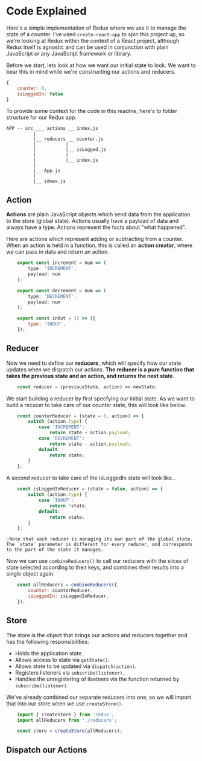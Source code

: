 # **Code Explained**

Here's a simple implementation of Redux where we use it to manage the state  of a counter. I've used `create-react-app` to spin this project up, so we're looking at Redux within the context of a React project, although Redux itself is agnostic and can be used in conjunction with plain JavaScript or any JavaScript framework or library.

Before we start, lets look at how we want our initial state to look. We want to bear this in mind while we're constructing our actions and reducers.

```javascript
{
    counter: 0,
    isLoggedIn: false
}
```
To provide some context for the code in this readme, here's to folder structure for our Redux app.

```
APP -- src ___ actions __ index.js
          |
          |__ reducers __ counter.js
          |           |
          |           |__ isLogged.js
          |           |
          |           |__ index.js
          |
          |__ App.js
          |
          |__ idnex.js
```

## Action

**Actions** are plain JavaScript objects which send data from the application to the store (global state). Actions usually have a payload of data and always have a type. Actions represent the facts about "what happened".

Here are actions which represent adding or subtracting from a counter. When an action is held in a function, this is called an **action creator**, where we can pass in data and return an action.

```javascript
    export const increment = num => (
        type: 'INCREMENT',
        payload: num
    );

    export const decrement = num => (
        type: 'DECREMENT',
        payload: num
    );

    export const inOut = () => ({
        type: 'INOUT',
    });

```

<!-- To initiate our dispatch we need to pass the result to Redux' `dispatch()` function. In `react-redux` we can use the `useDispatch()` hook. -->


## Reducer

Now we need to define our **reducers**, which will specify how our state updates when we dispatch our actions. **The reducer is a pure function that takes the previous state and an action, and returns the next state**.

```javascript
    const reducer = (previousState, action) => newState;
```

We start building a reducer by first specfying our initial state. As we want to build a recucer to take care of our counter state, this will look like below.

```javascript
    const counterReducer = (state = 0, action) => {
        switch (action.type) {
            case 'INCREMENT':
                return state + action.payload;
            case 'DECREMENT':
                return state - action.payload;
            default:
                return state;
        }
    };
```

A second reducer to take care of the isLoggedIn state will look like...

```javascript
    const isLoggedInReducer = (state = false, action) => {
        switch (action.type) {
            case 'INOUT':
                return !state;
            default:
                return state;
        }
    };

```
    💡Note that each reducer is managing its own part of the global state. The `state` parameter is different for every reducer, and corresponds to the part of the state it manages.

Now we can use `combineReducers()` to call our reducers with the slices of state selected according to their keys, and combines their results into a single object again.

```javascript
    const allReducers = combineReducers({
        counter: counterReducer,
        isLoggedIn: isLoggedInReducer,
    });
```


## Store

The store is the object that brings our actions and reducers together and has the following responsibilities:
* Holds the application state.
* Allows access to state via `getState()`.
* Allows state to be updated via `dispatch(action)`.
* Registers listeners via `subscribe(listener)`.
* Handles the unregistering of lisetners via the function returned by `subscribe(listener)`.

We've already combined our separate reducers into one, so we will import that into our store when we use `createStore()`.

```javascript
    import { createStore } from 'redux';
    import allReducers from './reducers';

    const store = createStore(allReducers);
```


## Dispatch our Actions
